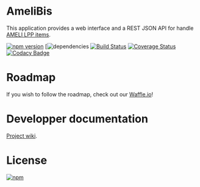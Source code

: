 # AmeliBis

This application provides a web interface and a REST JSON API for handle [AMELI LPP items](http://www.codage.ext.cnamts.fr/codif/tips/index_presentation.php?p_site=AMELI).

[![npm version](https://badge.fury.io/js/amelibis.svg)](http://badge.fury.io/js/amelibis)
[![dependencies](https://david-dm.org/theofidry/amelibis.svg)
[![Build Status](https://travis-ci.org/theofidry/amelibis.svg?branch=master)](https://travis-ci.org/theofidry/amelibis)
[![Coverage Status](https://coveralls.io/repos/theofidry/amelibis/badge.svg)](https://coveralls.io/r/theofidry/amelibis)
[![Codacy Badge](https://www.codacy.com/project/badge/41771f6699ac4cc2a7fc59baf2c72979)](https://www.codacy.com/public/theofidry/amelibis)

# Roadmap

If you wish to follow the roadmap, check out our [Waffle.io](https://waffle.io/theofidry/amelibis)!

# Developper documentation

[Project wiki](https://github.com/theofidry/amelibis/wiki).



# License

[![npm](https://img.shields.io/npm/l/express.svg)](https://github.com/theofidry/amelibis/blob/master/LICENSE)
